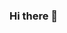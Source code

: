### Hi there 👋

<!--
**SophiaAtkinson/SophiaAtkinson** is a ✨ _special_ ✨ repository because its `README.md` (this file) appears on your GitHub profile.

Here are some ideas to get you started:

- 🔭 I’m currently working on Codworth
- 🌱 I’m currently learning more Node JS
- 🤔 I’m looking for help with Codsworth site translation
- 💬 Ask me about anything
- 📫 How to reach me: Discord SophiaXD#3076, or my email sophia@sophiaatkinson.com
- 😄 Pronouns: She/Her
- ⚡ Fun fact: Im a weeb
-->
